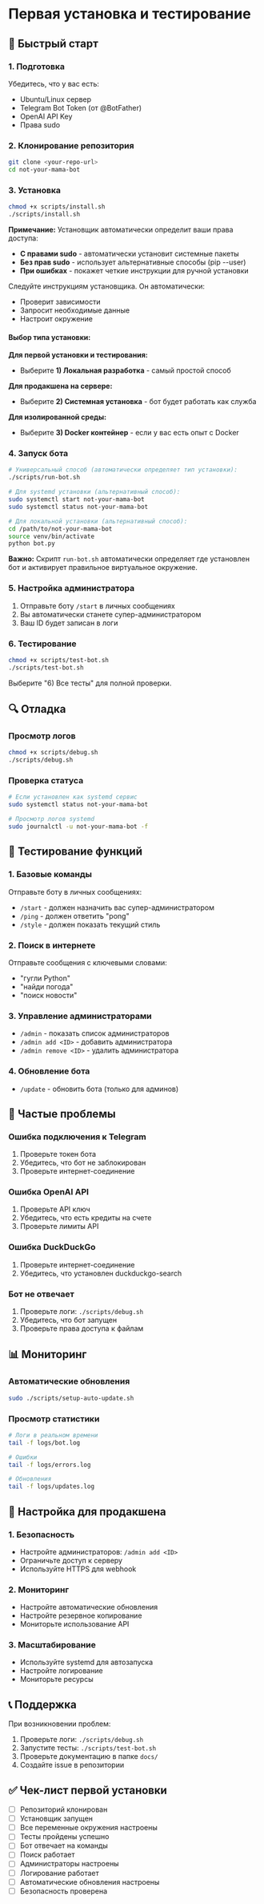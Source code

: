# Первая установка и тестирование

## 🚀 Быстрый старт

### 1. Подготовка

Убедитесь, что у вас есть:

- Ubuntu/Linux сервер
- Telegram Bot Token (от @BotFather)
- OpenAI API Key
- Права sudo

### 2. Клонирование репозитория

```bash
git clone <your-repo-url>
cd not-your-mama-bot
```

### 3. Установка

```bash
chmod +x scripts/install.sh
./scripts/install.sh
```

**Примечание:** Установщик автоматически определит ваши права доступа:

- **С правами sudo** - автоматически установит системные пакеты
- **Без прав sudo** - использует альтернативные способы (pip --user)
- **При ошибках** - покажет четкие инструкции для ручной установки

Следуйте инструкциям установщика. Он автоматически:

- Проверит зависимости
- Запросит необходимые данные
- Настроит окружение

#### Выбор типа установки:

**Для первой установки и тестирования:**

- Выберите **1) Локальная разработка** - самый простой способ

**Для продакшена на сервере:**

- Выберите **2) Системная установка** - бот будет работать как служба

**Для изолированной среды:**

- Выберите **3) Docker контейнер** - если у вас есть опыт с Docker

### 4. Запуск бота

```bash
# Универсальный способ (автоматически определяет тип установки):
./scripts/run-bot.sh

# Для systemd установки (альтернативный способ):
sudo systemctl start not-your-mama-bot
sudo systemctl status not-your-mama-bot

# Для локальной установки (альтернативный способ):
cd /path/to/not-your-mama-bot
source venv/bin/activate
python bot.py
```

**Важно:** Скрипт `run-bot.sh` автоматически определяет где установлен бот и активирует правильное виртуальное окружение.

### 5. Настройка администратора

1. Отправьте боту `/start` в личных сообщениях
2. Вы автоматически станете супер-администратором
3. Ваш ID будет записан в логи

### 6. Тестирование

```bash
chmod +x scripts/test-bot.sh
./scripts/test-bot.sh
```

Выберите "6) Все тесты" для полной проверки.

## 🔍 Отладка

### Просмотр логов

```bash
chmod +x scripts/debug.sh
./scripts/debug.sh
```

### Проверка статуса

```bash
# Если установлен как systemd сервис
sudo systemctl status not-your-mama-bot

# Просмотр логов systemd
sudo journalctl -u not-your-mama-bot -f
```

## 🧪 Тестирование функций

### 1. Базовые команды

Отправьте боту в личных сообщениях:

- `/start` - должен назначить вас супер-администратором
- `/ping` - должен ответить "pong"
- `/style` - должен показать текущий стиль

### 2. Поиск в интернете

Отправьте сообщения с ключевыми словами:

- "гугли Python"
- "найди погода"
- "поиск новости"

### 3. Управление администраторами

- `/admin` - показать список администраторов
- `/admin add <ID>` - добавить администратора
- `/admin remove <ID>` - удалить администратора

### 4. Обновление бота

- `/update` - обновить бота (только для админов)

## 🐛 Частые проблемы

### Ошибка подключения к Telegram

1. Проверьте токен бота
2. Убедитесь, что бот не заблокирован
3. Проверьте интернет-соединение

### Ошибка OpenAI API

1. Проверьте API ключ
2. Убедитесь, что есть кредиты на счете
3. Проверьте лимиты API

### Ошибка DuckDuckGo

1. Проверьте интернет-соединение
2. Убедитесь, что установлен duckduckgo-search

### Бот не отвечает

1. Проверьте логи: `./scripts/debug.sh`
2. Убедитесь, что бот запущен
3. Проверьте права доступа к файлам

## 📊 Мониторинг

### Автоматические обновления

```bash
sudo ./scripts/setup-auto-update.sh
```

### Просмотр статистики

```bash
# Логи в реальном времени
tail -f logs/bot.log

# Ошибки
tail -f logs/errors.log

# Обновления
tail -f logs/updates.log
```

## 🔧 Настройка для продакшена

### 1. Безопасность

- Настройте администраторов: `/admin add <ID>`
- Ограничьте доступ к серверу
- Используйте HTTPS для webhook

### 2. Мониторинг

- Настройте автоматические обновления
- Настройте резервное копирование
- Мониторьте использование API

### 3. Масштабирование

- Используйте systemd для автозапуска
- Настройте логирование
- Мониторьте ресурсы

## 📞 Поддержка

При возникновении проблем:

1. Проверьте логи: `./scripts/debug.sh`
2. Запустите тесты: `./scripts/test-bot.sh`
3. Проверьте документацию в папке `docs/`
4. Создайте issue в репозитории

## ✅ Чек-лист первой установки

- [ ] Репозиторий клонирован
- [ ] Установщик запущен
- [ ] Все переменные окружения настроены
- [ ] Тесты пройдены успешно
- [ ] Бот отвечает на команды
- [ ] Поиск работает
- [ ] Администраторы настроены
- [ ] Логирование работает
- [ ] Автоматические обновления настроены
- [ ] Безопасность проверена
